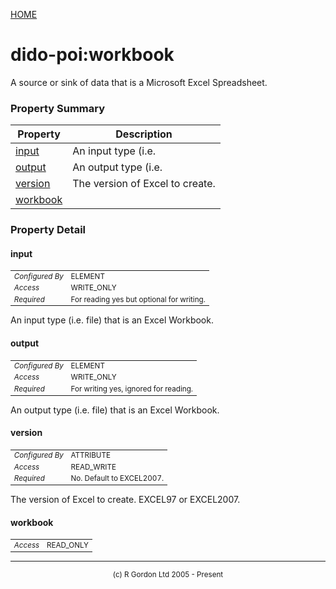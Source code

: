 [HOME](../../../README.md)
# dido-poi:workbook

A source or sink of data that is a Microsoft
Excel Spreadsheet.



### Property Summary

| Property | Description |
| -------- | ----------- |
| [input](#propertyinput) | An input type (i.e. | 
| [output](#propertyoutput) | An output type (i.e. | 
| [version](#propertyversion) | The version of Excel to create. | 
| [workbook](#propertyworkbook) |  | 


### Property Detail
#### input <a name="propertyinput"></a>

<table style='font-size:smaller'>
      <tr><td><i>Configured By</i></td><td>ELEMENT</td></tr>
      <tr><td><i>Access</i></td><td>WRITE_ONLY</td></tr>
      <tr><td><i>Required</i></td><td>For reading yes but optional for writing.</td></tr>
</table>

An input type (i.e. file) that is an Excel
Workbook.

#### output <a name="propertyoutput"></a>

<table style='font-size:smaller'>
      <tr><td><i>Configured By</i></td><td>ELEMENT</td></tr>
      <tr><td><i>Access</i></td><td>WRITE_ONLY</td></tr>
      <tr><td><i>Required</i></td><td>For writing yes, ignored for reading.</td></tr>
</table>

An output type (i.e. file) that is an Excel
Workbook.

#### version <a name="propertyversion"></a>

<table style='font-size:smaller'>
      <tr><td><i>Configured By</i></td><td>ATTRIBUTE</td></tr>
      <tr><td><i>Access</i></td><td>READ_WRITE</td></tr>
      <tr><td><i>Required</i></td><td>No. Default to EXCEL2007.</td></tr>
</table>

The version of Excel to create. EXCEL97 or
EXCEL2007.

#### workbook <a name="propertyworkbook"></a>

<table style='font-size:smaller'>
      <tr><td><i>Access</i></td><td>READ_ONLY</td></tr>
</table>




-----------------------

<div style='font-size: smaller; text-align: center;'>(c) R Gordon Ltd 2005 - Present</div>
